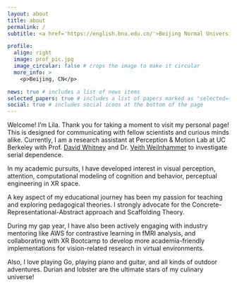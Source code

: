 ```yaml
---
layout: about
title: about
permalink: /
subtitle: <a href='https://english.bnu.edu.cn/'>Beijing Normal University</a> Psychology graduate. Vision Scientist. Teacher. Go Chess Player. Doll Designer.

profile:
  align: right
  image: prof_pic.jpg
  image_circular: false # crops the image to make it circular
  more_info: >
    <p>Beijing, CN</p>

news: true # includes a list of news items
selected_papers: true # includes a list of papers marked as "selected={true}"
social: true # includes social icons at the bottom of the page
---
```


Welcome! I’m Lila. Thank you for taking a moment to visit my personal page! This is designed for communicating with fellow scientists and curious minds alike. Currently, I am a research assistant at Perception & Motion Lab at UC Berkeley with Prof. [David Whitney](https://vcresearch.berkeley.edu/faculty/david-whitney) and Dr. [Veith Weilnhammer](https://veithweilnhammer.github.io/) to investigate serial dependence.

In my academic pursuits, I have developed interest in visual perception, attention, computational modeling of cognition and behavior, perceptual engineering in XR space. 

A key aspect of my educational journey has been my passion for teaching and exploring pedagogical theories. I strongly advocate for the Concrete-Representational-Abstract approach and Scaffolding Theory.

During my gap year, I have also been actively engaging with industry mentoring like AWS for contrastive learning in fMRI analysis, and collaborating with XR Bootcamp to develop more academia-friendly implementations for vision-related research in virtual environments.

Also, I love playing Go, playing piano and guitar, and all kinds of outdoor adventures. Durian and lobster are the ultimate stars of my culinary universe!
